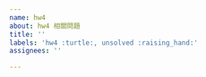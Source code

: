 ```yaml
---
name: hw4
about: hw4 相關問題
title: ''
labels: 'hw4 :turtle:, unsolved :raising_hand:'
assignees: ''

---
```



